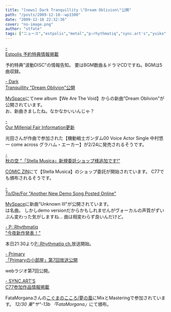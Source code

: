 ```yaml
---
title: "[news] Dark Tranquillity \"Dream Oblivion\"公開"
path: "/posts/2009-12-18--wp1500"
date: "2009-12-18 22:32:36"
cover: "no-image.png"
author: "stfate"
tags: ["ニュース","estpolis","metal","p∴rhythmatiq","sync.art's","yuiko","三澤秋","光田康典"]
---
```


<style type="text/css">
<!--
p {white-space: pre-wrap};
-->
</style>

<a  href="http://www.square-enix.co.jp/est/" target="_blank">- Estpolis 予約特典情報掲載</a>
<div >予約特典"波動DISC"の情報告知。
要はBGM数曲＆ドラマCDですね。BGMは5曲収録。
<div が入っていない…
まぁサントラも別に出るでしょうし、ゲーム中でのお楽しみ、と考えることに。</div></div>

<a  href="http://www.myspace.com/dtofficial" target="_blank">- Dark Tranquillity "Dream Oblivion"公開</a>
<div ><a href="http://www.myspace.com/dtofficial">MySpace</a>にてnew album【We Are The Void】からの新曲"Dream Oblivion"が公開されています。
<div >お、新曲きましたね。なかなかいいんじゃ？</div></div>

<a  href="http://www.procyon-studio.com/info/info.html" target="_blank">- Our Millenial Fair Information更新</a>
<div >光田さんが作曲で参加された【機動戦士ガンダム00 Voice Actor Single 中村悠一 come across グラハム・エーカー】が2/24に発売されるそうです。</div>

<a  href="http://akisorablog.blog122.fc2.com/" target="_blank">- 秋の空 "「Stella Musica」新規委託ショップ様追加です!"</a>
<div ><a href="http://shop.comiczin.jp/products/detail.php?product_id=3930">COMIC ZIN</a>にて【Stella Musica】のショップ委託が開始されています。
C77でも頒布されるそうです。</div>

<a  href="http://www.metalfromfinland.com/news/2009-12-18_13:43/todiefor_another_new_demo_song_posted_online" target="_blank">- To/Die/For "Another New Demo Song Posted Online"</a>
<div ><a href="http://www.myspace.com/tdfrocks">MySpace</a>に新曲"Unknown III"が公開されています。
<div> は名曲。
しかしdemo versionだからかもしれませんがヴォーカルの声質がずいぶん変わった気がしますね…
曲は相変わらず良いんだけど。</div></div>

<a  href="http://prq.blog44.fc2.com/" target="_blank">- P∴Rhythmatiq "今夜新作発表！"</a>
<div >本日21:30より<a href="http://www.ustream.tv/channel/P-Rhythmatiq">P∴Rhythmatiq ch.</a>放送開始。</div>

<a  href="http://primary-yuiko.com/" target="_blank">- Primary 「Primaryの小部屋」第7回放送公開</a>
<div >webラジオ第7回公開。</div>

<a  href="http://syncarts.jp/" target="_blank">- SYNC.ART'S C77参加作品情報掲載</a>
<div >FataMorganaさんの<a href="http://fatamorgana.jp/cd/0003/">こぐまのこころ/夢の風</a>にMixとMasteringで参加されています。
<em>12/30 東"サ"-13b 「FataMorgana」</em>にて頒布。</div>